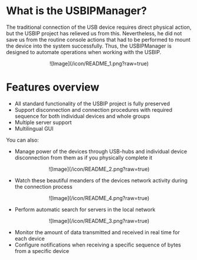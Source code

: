 # What is the USBIPManager?
The traditional connection of the USB device requires direct physical action, but the USBIP project has relieved us from this. Nevertheless, he did not save us from the routine console actions that had to be performed to mount the device into the system successfully. Thus, the USBIPManager is designed to automate operations when working with the USBIP.

<center>
![Image](/icon/README_1.png?raw=true)
</center>

# Features overview
  - All standard functionality of the USBIP project is fully preserved
  - Support disconnection and connection procedures with required sequence for both individual devices and whole groups
  - Multiple server support
  - Multilingual GUI

You can also:
  - Manage power of the devices through USB-hubs and individual device disconnection from them as if you physically complete it

<center>
![Image](/icon/README_2.png?raw=true)
</center>

  - Watch these beautiful meanders of the devices network activity during the connection process

<center>
![Image](/icon/README_4.png?raw=true)
</center>

  - Perform automatic search for servers in the local network

<center>
![Image](/icon/README_3.png?raw=true)
</center>

  - Monitor the amount of data transmitted and received in real time for each device
  - Configure notifications when receiving a specific sequence of bytes from a specific device
